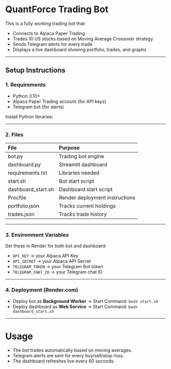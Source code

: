 # QuantForce Trading Bot

This is a fully working trading bot that:
- Connects to Alpaca Paper Trading
- Trades 10 US stocks based on Moving Average Crossover strategy
- Sends Telegram alerts for every trade
- Displays a live dashboard showing portfolio, trades, and graphs

---

## Setup Instructions

### 1. Requirements
- Python 3.10+
- Alpaca Paper Trading account (for API keys)
- Telegram bot (for alerts)

Install Python libraries:


---

### 2. Files
| File | Purpose |
|:---|:---|
| bot.py | Trading bot engine |
| dashboard.py | Streamlit dashboard |
| requirements.txt | Libraries needed |
| start.sh | Bot start script |
| dashboard_start.sh | Dashboard start script |
| Procfile | Render deployment instructions |
| portfolio.json | Tracks current holdings |
| trades.json | Tracks trade history |

---

### 3. Environment Variables
Set these in Render for both bot and dashboard:

- `API_KEY` → your Alpaca API Key
- `API_SECRET` → your Alpaca API Secret
- `TELEGRAM_TOKEN` → your Telegram Bot token
- `TELEGRAM_CHAT_ID` → your Telegram chat ID

---

### 4. Deployment (Render.com)
- Deploy bot as **Background Worker** → Start Command: `bash start.sh`
- Deploy dashboard as **Web Service** → Start Command: `bash dashboard_start.sh`

---

# Usage

- The bot trades automatically based on moving averages.
- Telegram alerts are sent for every buy/sell/stop-loss.
- The dashboard refreshes live every 60 seconds.
